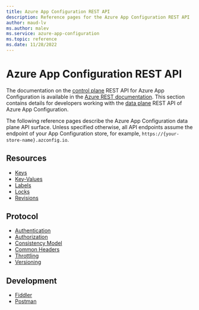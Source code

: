 ```yaml
---
title: Azure App Configuration REST API
description: Reference pages for the Azure App Configuration REST API
author: maud-lv
ms.author: malev
ms.service: azure-app-configuration
ms.topic: reference
ms.date: 11/28/2022
---
```


# Azure App Configuration REST API

The documentation on the [control plane](/azure/azure-resource-manager/management/control-plane-and-data-plane#control-plane) REST API for Azure App Configuration is available in the [Azure REST documentation](/rest/api/appconfiguration/). This section contains details for developers working with the [data plane](/azure/azure-resource-manager/management/control-plane-and-data-plane#data-plane) REST API of Azure App Configuration.

The following reference pages describe the Azure App Configuration data plane API surface. Unless specified otherwise, all API endpoints assume the endpoint of your App Configuration store, for example, `https://{your-store-name}.azconfig.io`.

## Resources

- [Keys](./rest-api-keys.md)
- [Key-Values](./rest-api-key-value.md)
- [Labels](./rest-api-labels.md)
- [Locks](./rest-api-locks.md)
- [Revisions](./rest-api-revisions.md)

## Protocol

- [Authentication](./rest-api-authentication-index.md)
- [Authorization](./rest-api-authorization-index.md)
- [Consistency Model](./rest-api-consistency.md)
- [Common Headers](./rest-api-headers.md)
- [Throttling](./rest-api-throttling.md)
- [Versioning](./rest-api-versioning.md)

## Development

- [Fiddler](./rest-api-fiddler.md)
- [Postman](./rest-api-postman.md)
